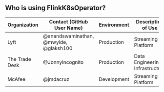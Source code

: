 ## Who is using FlinkK8sOperator?

| Organization | Contact (GitHub User Name) | Environment | Description of Use |
| ------------- | ------------- | ------------- | ------------- |
| Lyft | @anandswaminathan, @mwylde, @glaksh100 | Production | Streaming Platform |
| The Trade Desk | @JonnyIncognito | Production | Data Engineering Infrastructure |
| McAfee | @jmdacruz | Development | Streaming Platform |

